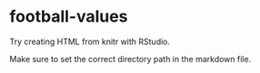 football-values
===============

Try creating HTML from knitr with RStudio.

Make sure to set the correct directory path in the markdown file.
